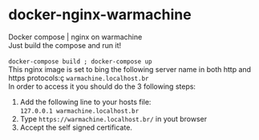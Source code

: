 # docker-nginx-warmachine
Docker compose | nginx on warmachine</br>
Just build the compose and run it!</br>
</br>
```docker-compose build ; docker-compose up```</br>
This nginx image is set to bing the following server name in both http and https protocols:ç
```warmachine.localhost.br```</br>
In order to access it you should do the 3 following steps:</br>
1) Add the following line to your hosts file:</br>
```127.0.0.1 warmachine.localhost.br```</br>
2) Type ```https://warmachine.localhost.br/``` in yout browser</br>
3) Accept the self signed certificate.